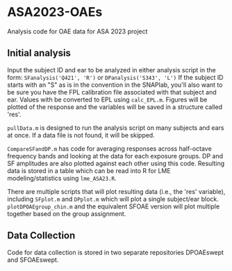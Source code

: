 # ASA2023-OAEs
Analysis code for OAE data for ASA 2023 project

## Initial analysis 
Input the subject ID and ear to be analyzed in either analysis script in the form: 
`SFanalysis('Q421', 'R')` or `DPanalysis('S343', 'L')`
If the subject ID starts with an "S" as is in the convention in the SNAPlab, you'll also want to be sure you have the FPL calibration file associated with that subject and ear. Values with be converted to EPL using `calc_EPL.m`. 
Figures will be plotted of the response and the variables will be saved in a structure called 'res'. 

`pullData.m` is designed to run the analysis script on many subjects and ears at once. If a data file is not found, it will be skipped. 

`CompareSFandDP.m` has code for averaging responses across half-octave frequency bands and looking at the data for each exposure groups. DP and SF amplitudes are also plotted against each other using this code. Resulting data is stored in a table which can be read into R for LME modeling/statistics using `lme_ASA23.R`. 

There are multiple scripts that will plot resulting data (i.e., the 'res' variable), including
`SFplot.m` and `DPplot.m` which will plot a single subject/ear block. 
`plotDPOAEgroup_chin.m` and the equivalent SFOAE version will plot multiple together based on the group assignment. 

## Data Collection
Code for data collection is stored in two separate repositories DPOAEswept and SFOAEswept. 
